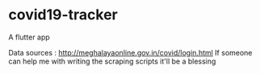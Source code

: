 # covid19-tracker
A flutter app 

Data sources : http://meghalayaonline.gov.in/covid/login.html
If someone can help me with writing the scraping scripts it'll be a blessing

